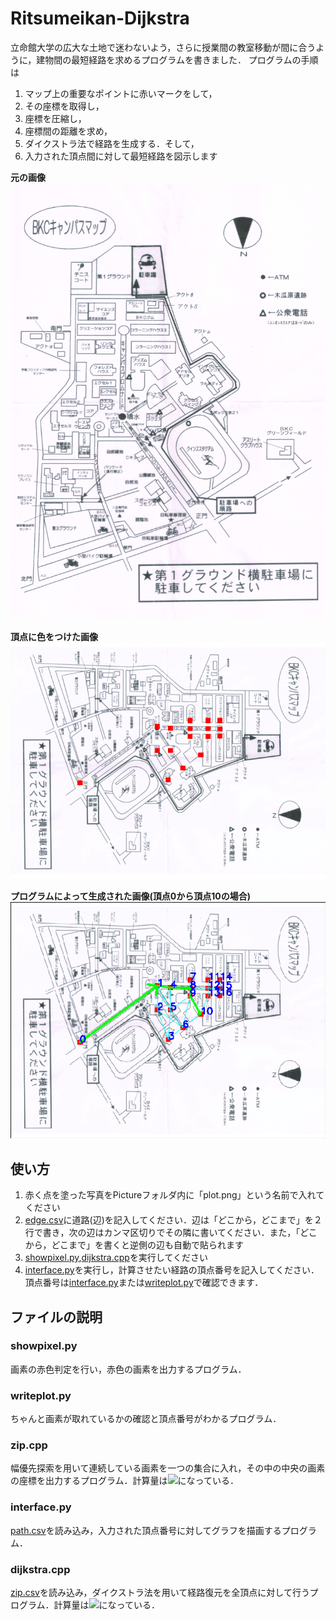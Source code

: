 # Ritsumeikan-Dijkstra

立命館大学の広大な土地で迷わないよう，さらに授業間の教室移動が間に合うように，建物間の最短経路を求めるプログラムを書きました．
プログラムの手順は

1. マップ上の重要なポイントに赤いマークをして，
2. その座標を取得し，
3. 座標を圧縮し，
4. 座標間の距離を求め，
5. ダイクストラ法で経路を生成する．そして，
6. 入力された頂点間に対して最短経路を図示します

**元の画像**  
![元の写真](./Pictures/plot.JPG)  

**頂点に色をつけた画像**  
![頂点に色をつけた写真](./Pictures/plot.png)  

**プログラムによって生成された画像(頂点0から頂点10の場合)**  
![元の写真](./Pictures/Figure_1.png)  

## 使い方

1. 赤く点を塗った写真をPictureフォルダ内に「plot.png」という名前で入れてください
2. [edge.csv](./edge.csv)に道路(辺)を記入してください．辺は「どこから，どこまで」を２行で書き，次の辺はカンマ区切りでその隣に書いてください．また，「どこから，どこまで」を書くと逆側の辺も自動で貼られます
3. [showpixel.py](./showpixel.py),[dijkstra.cpp](./dijkstra.cpp)を実行してください
4. [interface.py](./interface.py)を実行し，計算させたい経路の頂点番号を記入してください．頂点番号は[interface.py](./interface.py)または[writeplot.py](./writeplot.py)で確認できます．

## ファイルの説明

### showpixel.py

画素の赤色判定を行い，赤色の画素を出力するプログラム．

### writeplot.py

ちゃんと画素が取れているかの確認と頂点番号がわかるプログラム．

### zip.cpp

幅優先探索を用いて連続している画素を一つの集合に入れ，その中の中央の画素の座標を出力するプログラム．計算量は<img src="https://latex.codecogs.com/gif.latex?O(N^2))" />になっている．

### interface.py

[path.csv](./path.csv)を読み込み，入力された頂点番号に対してグラフを描画するプログラム．

### dijkstra.cpp

[zip.csv](./zip.csv)を読み込み，ダイクストラ法を用いて経路復元を全頂点に対して行うプログラム．計算量は<img src="https://latex.codecogs.com/gif.latex?O(V*(V+E)logV)" />になっている．
